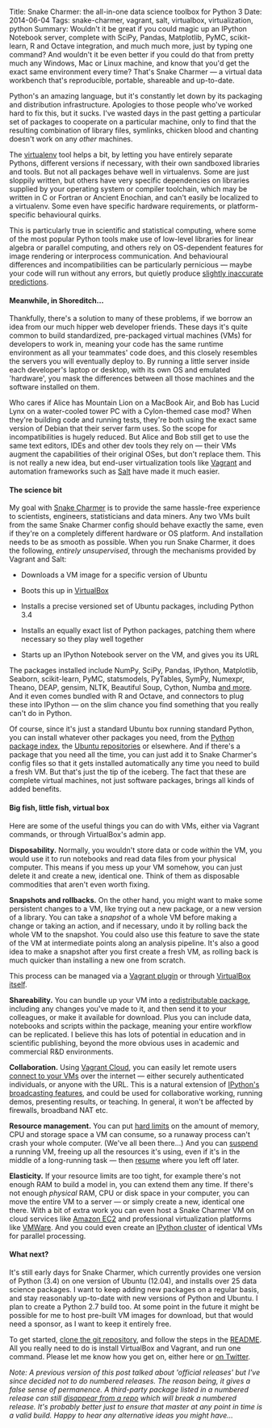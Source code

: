 Title: Snake Charmer: the all-in-one data science toolbox for Python 3
Date: 2014-06-04
Tags: snake-charmer, vagrant, salt, virtualbox, virtualization, python
Summary: Wouldn't it be great if you could magic up an IPython Notebook server, complete with SciPy, Pandas, Matplotlib, PyMC, scikit-learn, R and Octave integration, and much much more, just by typing one command? And wouldn't it be even better if you could do that from pretty much any Windows, Mac or Linux machine, and know that you'd get the exact same environment every time? That's Snake Charmer &mdash; a virtual data workbench that's reproducible, portable, shareable and up-to-date.
 
Python's an amazing language, but it's constantly let down by its packaging and distribution infrastructure. Apologies to those people who've worked hard to fix this, but it sucks. I've wasted days in the past getting a particular set of packages to cooperate on a particular machine, only to find that the resulting combination of library files, symlinks, chicken blood and chanting doesn't work on any *other* machines.

The [virtualenv](http://virtualenv.readthedocs.org/en/latest/) tool helps a bit, by letting you have entirely separate Pythons, different versions if necessary, with their own sandboxed libraries and tools. But not all packages behave well in virtualenvs. Some are just sloppily written, but others have very specific dependencies on libraries supplied by your operating system or compiler toolchain, which may be written in C or Fortran or Ancient Enochian, and can't easily be localized to a virtualenv. Some even have specific hardware requirements, or platform-specific behavioural quirks.

This is particularly true in scientific and statistical computing, where some of the most popular Python tools make use of low-level libraries for linear algebra or parallel computing, and others rely on OS-dependent features for image rendering or interprocess communication. And behavioural differences and incompatibilities can be particularly pernicious &mdash; maybe your code will run without any errors, but quietly produce [slightly inaccurate predictions](https://github.com/statsmodels/statsmodels/issues/1690).

#### Meanwhile, in Shoreditch...

Thankfully, there's a solution to many of these problems, if we borrow an idea from our much hipper web developer friends. These days it's quite common to build standardized, pre-packaged virtual machines (VMs) for developers to work in, meaning your code has the same runtime environment as all your teammates' code does, and this closely resembles the servers you will eventually deploy to. By running a little server inside each developer's laptop or desktop, with its own OS and emulated 'hardware', you mask the differences between all those machines and the software installed on them.

Who cares if Alice has Mountain Lion on a MacBook Air, and Bob has Lucid Lynx on a water-cooled tower PC with a Cylon-themed case mod? When they're building code and running tests, they're both using the exact same version of Debian that their server farm uses. So the scope for incompatibilities is hugely reduced. But Alice and Bob still get to use the same text editors, IDEs and other dev tools they rely on &mdash; their VMs augment the capabilities of their original OSes, but don't replace them. This is not really a new idea, but end-user virtualization tools like [Vagrant](http://www.vagrantup.com/) and automation frameworks such as [Salt](http://www.saltstack.com/community/) have made it much easier.

#### The science bit

My goal with [Snake Charmer](https://github.com/andrewclegg/snake-charmer) is to provide the same hassle-free experience to scientists, engineers, statisticians and data miners. Any two VMs built from the same Snake Charmer config should behave exactly the same, even if they're on a completely different hardware or OS platform. And installation needs to be as smooth as possible. When you run Snake Charmer, it does the following, *entirely unsupervised*, through the mechanisms provided by Vagrant and Salt:

- Downloads a VM image for a specific version of Ubuntu

- Boots this up in [VirtualBox](https://www.virtualbox.org/)

- Installs a precise versioned set of Ubuntu packages, including Python 3.4

- Installs an equally exact list of Python packages, patching them where necessary so they play well together

- Starts up an IPython Notebook server on the VM, and gives you its URL

The packages installed include NumPy, SciPy, Pandas, IPython, Matplotlib, Seaborn, scikit-learn, PyMC, statsmodels, PyTables, SymPy, Numexpr, Theano, DEAP, gensim, NLTK, Beautiful Soup, Cython, Numba [and more](https://github.com/andrewclegg/snake-charmer/blob/master/README.md#what-is-included). And it even comes bundled with R and Octave, and connectors to plug these into IPython &mdash; on the slim chance you find something that you really can't do in Python.

Of course, since it's just a standard Ubuntu box running standard Python, you can install whatever other packages you need, from the [Python package index](https://pypi.python.org/pypi), the [Ubuntu repositories](http://packages.ubuntu.com/) or elsewhere. And if there's a package that you need all the time, you can just add it to Snake Charmer's config files so that it gets installed automatically any time you need to build a fresh VM. But that's just the tip of the iceberg. The fact that these are complete virtual machines, not just software packages, brings all kinds of added benefits.

#### Big fish, little fish, virtual box

Here are some of the useful things you can do with VMs, either via Vagrant commands, or through VirtualBox's admin app.

**Disposability.** Normally, you wouldn't store data or code *within* the VM, you would use it to run notebooks and read data files from your physical computer. This means if you mess up your VM somehow, you can just delete it and create a new, identical one. Think of them as disposable commodities that aren't even worth fixing.

**Snapshots and rollbacks.** On the other hand, you might want to make some persistent changes to a VM, like trying out a new package, or a new version of a library. You can take a *snapshot* of a whole VM before making a change or taking an action, and if necessary, undo it by rolling back the whole VM to the snapshot. You could also use this feature to save the state of the VM at intermediate points along an analysis pipeline. It's also a good idea to make a snapshot after you first create a fresh VM, as rolling back is much quicker than installing a new one from scratch.

This process can be managed via a [Vagrant plugin](https://github.com/dergachev/vagrant-vbox-snapshot) or through [VirtualBox itself](http://www.howtogeek.com/150258/how-to-save-time-by-using-snapshots-in-virtualbox/).

**Shareability.** You can bundle up your VM into a [redistributable package](https://docs.vagrantup.com/v2/cli/package.html), including any changes you've made to it, and then send it to your colleagues, or make it available for download. Plus you can include data, notebooks and scripts within the package, meaning your entire workflow can be replicated. I believe this has lots of potential in education and in scientific publishing, beyond the more obvious uses in academic and commercial R&D environments.

**Collaboration.** Using [Vagrant Cloud](https://vagrantcloud.com/), you can easily let remote users [connect to your VMs](http://docs.vagrantup.com/v2/share/index.html) over the internet &mdash; either securely authenticated individuals, or anyone with the URL. This is a natural extension of [IPython's broadcasting features](http://penandpants.com/2013/05/08/broadcasting-ipython-notebooks/), and could be used for collaborative working, running demos, presenting results, or teaching. In general, it won't be affected by firewalls, broadband NAT etc.

**Resource management.** You can put [hard limits](https://github.com/andrewclegg/snake-charmer/blob/master/CUSTOMIZING.md#environment-variables) on the amount of memory, CPU and storage space a VM can consume, so a runaway process can't crash your whole computer. (We've all been there...) And you can [suspend](https://docs.vagrantup.com/v2/cli/suspend.html) a running VM, freeing up all the resources it's using, even if it's in the middle of a long-running task &mdash; then [resume](https://docs.vagrantup.com/v2/cli/resume.html) where you left off later.

**Elasticity.** If your resource limits are too tight, for example there's not enough RAM to build a model in, you can extend them any time. If there's not enough *physical* RAM, CPU or disk space in your computer, you can move the entire VM to a server &mdash; or simply create a new, identical one there. With a bit of extra work you can even host a Snake Charmer VM on cloud services like [Amazon EC2](https://github.com/mitchellh/vagrant-aws) and professional virtualization platforms like [VMWare](http://docs.vagrantup.com/v2/vmware/index.html). And you could even create an [IPython cluster](http://ipython.org/ipython-doc/stable/parallel/parallel_intro.html) of identical VMs for parallel processing.

#### What next?

It's still early days for Snake Charmer, which currently provides one version of Python (3.4) on one version of Ubuntu (12.04), and installs over 25 data science packages. I want to keep adding new packages on a regular basis, and stay reasonably up-to-date with new versions of Python and Ubuntu. I plan to create a Python 2.7 build too. At some point in the future it might be possible for me to host pre-built VM images for download, but that would need a sponsor, as I want to keep it entirely free.

To get started, [clone the git repository](https://github.com/andrewclegg/snake-charmer), and follow the steps in the [README](https://github.com/andrewclegg/snake-charmer/blob/master/README.md). All you really need to do is install VirtualBox and Vagrant, and run one command. Please let me know how you get on, either here or [on Twitter](https://twitter.com/andrew_clegg).

*Note: A previous version of this post talked about 'official releases' but I've since decided not to do numbered releases. The reason being, it gives a false sense of permanence. A third-party package listed in a numbered release can still [disappear from a repo](https://github.com/andrewclegg/snake-charmer/commit/83932610d1f04486351094de2e2ddcc292d64e93) which will break a numbered release. It's probably better just to ensure that master at any point in time is a valid build. Happy to hear any alternative ideas you might have...*

